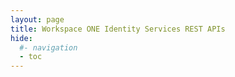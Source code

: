 ```yaml
---
layout: page
title: Workspace ONE Identity Services REST APIs
hide:
  #- navigation
  - toc
---
```


<swagger-ui src="vmware-identity-services-api-doc.json"/>
